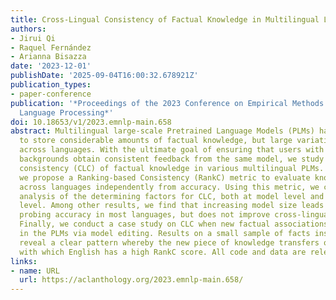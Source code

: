 ```yaml
---
title: Cross-Lingual Consistency of Factual Knowledge in Multilingual Language Models
authors:
- Jirui Qi
- Raquel Fernández
- Arianna Bisazza
date: '2023-12-01'
publishDate: '2025-09-04T16:00:32.678921Z'
publication_types:
- paper-conference
publication: '*Proceedings of the 2023 Conference on Empirical Methods in Natural
  Language Processing*'
doi: 10.18653/v1/2023.emnlp-main.658
abstract: Multilingual large-scale Pretrained Language Models (PLMs) have been shown
  to store considerable amounts of factual knowledge, but large variations are observed
  across languages. With the ultimate goal of ensuring that users with different language
  backgrounds obtain consistent feedback from the same model, we study the cross-lingual
  consistency (CLC) of factual knowledge in various multilingual PLMs. To this end,
  we propose a Ranking-based Consistency (RankC) metric to evaluate knowledge consistency
  across languages independently from accuracy. Using this metric, we conduct an in-depth
  analysis of the determining factors for CLC, both at model level and at language-pair
  level. Among other results, we find that increasing model size leads to higher factual
  probing accuracy in most languages, but does not improve cross-lingual consistency.
  Finally, we conduct a case study on CLC when new factual associations are inserted
  in the PLMs via model editing. Results on a small sample of facts inserted in English
  reveal a clear pattern whereby the new piece of knowledge transfers only to languages
  with which English has a high RankC score. All code and data are released at https://github.com/Betswish/Cross-Lingual-Consistency.
links:
- name: URL
  url: https://aclanthology.org/2023.emnlp-main.658/
---
```

